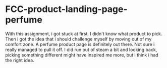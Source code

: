 # FCC-product-landing-page-perfume

With this assignment, i got stuck at first. I didn't know what product to pick. Then i got the idea that i should challenge myself by moving out of my comfort zone. A perfume product page is definitely out there. Not sure i really managed to pull it off. I did run out of steam a bit and looking back, picking something different might have inspired me more, but i think i had the right idea.
